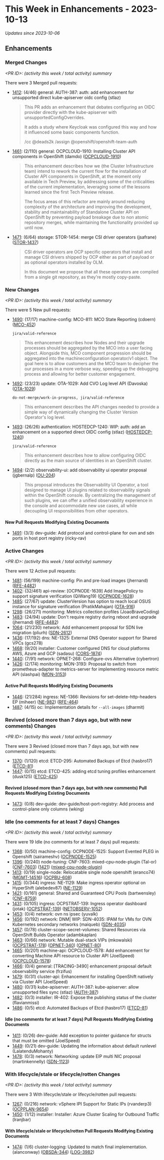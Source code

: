 # This Week in Enhancements - 2023-10-13

*Updates since 2023-10-06*


## Enhancements

### Merged Changes

*&lt;PR ID&gt;: (activity this week / total activity) summary*

There were 3 Merged pull requests:

- [1412](https://github.com/openshift/enhancements/pull/1412): (4/46) general: AUTH-387: auth: add enhancement for unsupported direct kube-apiserver oidc config (stlaz)

  > This PR adds an enhancement that debates configuring an OIDC provider directly with the kube-apiserver with unsupportedConfigOverrides.
  >
  > It adds a study where Keycloak was configured this way and how it influenced some basic components function.
  >
  > /cc @deads2k
  > /assign @openshift/openshift-team-auth

- [1461](https://github.com/openshift/enhancements/pull/1461): (2/110) general: OCPCLOUD-1910: Installing Cluster API components in OpenShift (damdo) ([OCPCLOUD-1910](https://issues.redhat.com/browse/OCPCLOUD-1910))

  > This enhancement describes how we (the Cluster Infrastructure team) intend to rework the current flow for the installation of Cluster API components in OpenShift, at the moment only available in Tech Preview, by addressing some of the criticalities of the current implementation, leveraging some of the lessons learned since the first Tech Preview release.
  >
  > The focus areas of this refactor are mainly around reducing complexity of the architecture and improving the development, stability and maintainability of Standalone Cluster API on OpenShift by preventing payload breakage due to non atomic repository merges, while maintaining the functionality provided up until now.

- [1471](https://github.com/openshift/enhancements/pull/1471): (6/64) storage: STOR-1454: merge CSI driver operators (jsafrane) ([STOR-1437](https://issues.redhat.com/browse/STOR-1437))

  > CSI driver operators are OCP specific operators that install and manage CSI drivers shipped by OCP either as part of
  > payload or as optional operators installed by OLM.
  >
  > In this document we propose that all these operators are compiled from a single git repository, as they're mostly
  > copy-paste.


### New Changes

*&lt;PR ID&gt;: (activity this week / total activity) summary*

There were 5 New pull requests:

- [1490](https://github.com/openshift/enhancements/pull/1490): (17/17) machine-config: MCO-811: MCO State Reporting (cdoern) ([MCO-452](https://issues.redhat.com/browse/MCO-452))

  `jira/valid-reference`

  > This enhancement describes how Nodes and their upgrade processes should be aggregated by the MCO into a user facing object. Alongside this, MCO component progression should be aggregated into the machineconfiguration operator/v1 object. The goal here is to allow customers and the MCO team to decipher the our processes in a more verbose way, speeding up the debugging process and allowing for
  > better customer engagement.

- [1492](https://github.com/openshift/enhancements/pull/1492): (23/23) update: OTA-1029: Add CVO Log level API (Davoska) ([OTA-1029](https://issues.redhat.com/browse/OTA-1029))

  `do-not-merge/work-in-progress, jira/valid-reference`

  > This enhancement describes the API changes needed to provide a simple way of dynamically changing the Cluster Version Operator's log level.

- [1493](https://github.com/openshift/enhancements/pull/1493): (26/26) authentication: HOSTEDCP-1240: WIP: auth: add an enhancement on a supported direct OIDC config (stlaz) ([HOSTEDCP-1240](https://issues.redhat.com/browse/HOSTEDCP-1240))

  `jira/valid-reference`

  > This enhancement describes how to allow configuring OIDC directly as the main
  > source of identities in an OpenShift cluster.

- [1494](https://github.com/openshift/enhancements/pull/1494): (2/2) observability-ui: add observability ui operator proposal (jgbernalp) ([OU-204](https://issues.redhat.com/browse/OU-204))

  > This proposal introduces the Observability UI Operator, a tool designed to manage UI plugins related to observability signals within the OpenShift console. By centralizing the management of such plugins, we can offer a unified observability experience in the console and accommodate new use cases, all while decoupling UI responsibilities from other operators.


#### New Pull Requests Modifying Existing Documents

- [1491](https://github.com/openshift/enhancements/pull/1491): (3/3) dev-guide: Add protocol and control-plane for ovn and sdn ports in host port registry (ricky-rav)

### Active Changes

*&lt;PR ID&gt;: (activity this week / total activity) summary*

There were 12 Active pull requests:

- [1481](https://github.com/openshift/enhancements/pull/1481): (56/199) machine-config: Pin and pre-load images (jhernand) ([RFE-4482](https://issues.redhat.com/browse/RFE-4482))
- [1402](https://github.com/openshift/enhancements/pull/1402): (32/461) api-review: [OCPNODE-1639] Add ImagePolicy to support signature verification (QiWang19) ([OCPNODE-1628](https://issues.redhat.com/browse/OCPNODE-1628))
- [1485](https://github.com/openshift/enhancements/pull/1485): (27/67) update: ClusterVersion has option to reach local OSUS instance for signature verification (PratikMahajan) ([OTA-916](https://issues.redhat.com/browse/OTA-916))
- [1298](https://github.com/openshift/enhancements/pull/1298): (26/271) monitoring: Metrics collection profiles (JoaoBraveCoding)
- [1483](https://github.com/openshift/enhancements/pull/1483): (24/94) update: Don't require registry during reboot and upgrade (jhernand) ([RFE-4482](https://issues.redhat.com/browse/RFE-4482))
- [1064](https://github.com/openshift/enhancements/pull/1064): (21/230) network: Add enhancement proposal for SDN live migration (pliurh) ([SDN-2612](https://issues.redhat.com/browse/SDN-2612))
- [1436](https://github.com/openshift/enhancements/pull/1436): (17/192) dns: NE-1325: External DNS Operator support for Shared VPCs (gcs278)
- [1468](https://github.com/openshift/enhancements/pull/1468): (9/20) installer: Customer configured DNS for cloud platforms AWS, Azure and GCP (sadasu) ([CORS-1874](https://issues.redhat.com/browse/CORS-1874))
- [1440](https://github.com/openshift/enhancements/pull/1440): (7/91) network: OPNET-268: Configure-ovs Alternative (cybertron)
- [1426](https://github.com/openshift/enhancements/pull/1426): (2/174) monitoring: MON-3193: Proposal to switch from prometheus-adapter to metrics-server for implementing resource metric API (slashpai) ([MON-3153](https://issues.redhat.com/browse/MON-3153))

#### Active Pull Requests Modifying Existing Documents

- [1446](https://github.com/openshift/enhancements/pull/1446): (21/284) ingress: NE-1366: Revisions for set-delete-http-headers EP (miheer) ([NE-982](https://issues.redhat.com/browse/NE-982)) ([RFE-464](https://issues.redhat.com/browse/RFE-464))
- [1487](https://github.com/openshift/enhancements/pull/1487): (4/15) oc: Implementation details for `--all-images` (dharmit)

### Revived (closed more than 7 days ago, but with new comments) Changes

*&lt;PR ID&gt;: (activity this week / total activity) summary*

There were 3 Revived (closed more than 7 days ago, but with new comments) pull requests:

- [1370](https://github.com/openshift/enhancements/pull/1370): (1/120) etcd: ETCD-295: Automated Backups of Etcd (hasbro17) ([ETCD-81](https://issues.redhat.com/browse/ETCD-81))
- [1447](https://github.com/openshift/enhancements/pull/1447): (0/15) etcd: ETCD-425: adding etcd tuning profiles enhancement (dusk125) ([ETCD-425](https://issues.redhat.com/browse/ETCD-425))

#### Revived (closed more than 7 days ago, but with new comments) Pull Requests Modifying Existing Documents

- [1473](https://github.com/openshift/enhancements/pull/1473): (0/8) dev-guide: dev-guide/host-port-registry: Add process and control-plane only columns (wking)

### Idle (no comments for at least 7 days) Changes

*&lt;PR ID&gt;: (activity this week / total activity) summary*

There were 19 Idle (no comments for at least 7 days) pull requests:

- [1368](https://github.com/openshift/enhancements/pull/1368): (0/50) machine-config: OCPNODE-1525: Support Evented PLEG in Openshift (sairameshv) ([OCPNODE-1525](https://issues.redhat.com/browse/OCPNODE-1525))
- [1396](https://github.com/openshift/enhancements/pull/1396): (0/240) node-tuning: CNF-7603: mixed-cpu-node-plugin (Tal-or) ([CNF-7603](https://issues.redhat.com/browse/CNF-7603)) ([1421](https://github.com/openshift/enhancements/pull/1421)) ([mixed-cpu-node-plugin](https://github.com/openshift-kni/mixed-cpu-node-plugin))
- [1413](https://github.com/openshift/enhancements/pull/1413): (0/19) single-node: Relocatable single node openshift (eranco74) ([MGMT-14516](https://issues.redhat.com/browse/MGMT-14516)) ([OCPBU-608](https://issues.redhat.com/browse/OCPBU-608))
- [1415](https://github.com/openshift/enhancements/pull/1415): (0/344) ingress: NE-1129: Make ingress operator optional on HyperShift (alebedev87) ([NE-1129](https://issues.redhat.com/browse/NE-1129))
- [1421](https://github.com/openshift/enhancements/pull/1421): (0/161) general: Shared and Guaranteed CPU Pools (bartwensley) ([CNF-8759](https://issues.redhat.com/browse/CNF-8759))
- [1431](https://github.com/openshift/enhancements/pull/1431): (0/105) ingress: OCPSTRAT-139: Ingress operator dashboard (jotak) ([OCPSTRAT-139](https://issues.redhat.com/browse/OCPSTRAT-139)) ([NETOBSERV-1052](https://issues.redhat.com/browse/NETOBSERV-1052))
- [1453](https://github.com/openshift/enhancements/pull/1453): (0/4) network: ovn ns ipsec (yuvalk)
- [1456](https://github.com/openshift/enhancements/pull/1456): (0/192) network: DNM| WIP: SDN-4035: IPAM for VMs for OVN Kubernetes secondary networks (maiqueb) ([SDN-4035](https://issues.redhat.com/browse/SDN-4035))
- [1457](https://github.com/openshift/enhancements/pull/1457): (0/78) cluster-scope-secret-volumes: Shared Resources via OpenShift Builds Operator (adambkaplan)
- [1463](https://github.com/openshift/enhancements/pull/1463): (0/66) network: Mutable dual-stack VIPs (mkowalski) ([OCPSTRAT-178](https://issues.redhat.com/browse/OCPSTRAT-178)) ([OPNET-340](https://issues.redhat.com/browse/OPNET-340)) ([OPNET-80](https://issues.redhat.com/browse/OPNET-80))
- [1465](https://github.com/openshift/enhancements/pull/1465): (0/201) machine-api: OCPCLOUD-1578: Add enhancement for converting Machine API resource to Cluster API (JoelSpeed) ([OCPCLOUD-1578](https://issues.redhat.com/browse/OCPCLOUD-1578))
- [1466](https://github.com/openshift/enhancements/pull/1466): (0/4) general: [TRACING-3490] enhancement proposal default observability service (frzifus)
- [1479](https://github.com/openshift/enhancements/pull/1479): (0/31) cluster-api: Enhancement for installing OpenShift natively via Cluster API (JoelSpeed)
- [1480](https://github.com/openshift/enhancements/pull/1480): (0/31) kube-apiserver: AUTH-387: kube-apiserver: allow unsupported files sync (stlaz) ([AUTH-387](https://issues.redhat.com/browse/AUTH-387))
- [1482](https://github.com/openshift/enhancements/pull/1482): (0/3) installer: IR-402: Expose the publishing status of the cluster (flavianmissi)
- [1486](https://github.com/openshift/enhancements/pull/1486): (0/5) etcd: Automated Backups of Etcd (hasbro17) ([ETCD-81](https://issues.redhat.com/browse/ETCD-81))

#### Idle (no comments for at least 7 days) Pull Requests Modifying Existing Documents

- [1411](https://github.com/openshift/enhancements/pull/1411): (0/26) dev-guide: Add exception to pointer guidance for structs that must be omitted (JoelSpeed)
- [1449](https://github.com/openshift/enhancements/pull/1449): (0/21) dev-guide: Updating the information about default runlevel (LalatenduMohanty)
- [1478](https://github.com/openshift/enhancements/pull/1478): (0/3) network: Networking: update EIP multi NIC proposal (martinkennelly) ([SDN-1123](https://issues.redhat.com/browse/SDN-1123))

### With lifecycle/stale or lifecycle/rotten Changes

*&lt;PR ID&gt;: (activity this week / total activity) summary*

There were 3 With lifecycle/stale or lifecycle/rotten pull requests:

- [1267](https://github.com/openshift/enhancements/pull/1267): (0/216) network: vSphere IPI Support for Static IPs (rvanderp3) ([OCPPLAN-9654](https://issues.redhat.com/browse/OCPPLAN-9654))
- [1450](https://github.com/openshift/enhancements/pull/1450): (1/12) installer: Installer: Azure Cluster Scaling for Outbound Traffic (lranjbar)

#### With lifecycle/stale or lifecycle/rotten Pull Requests Modifying Existing Documents

- [1474](https://github.com/openshift/enhancements/pull/1474): (1/6) cluster-logging: Updated to match final implementation. (alanconway) ([OBSDA-344](https://issues.redhat.com/browse/OBSDA-344)) ([LOG-3982](https://issues.redhat.com/browse/LOG-3982))
